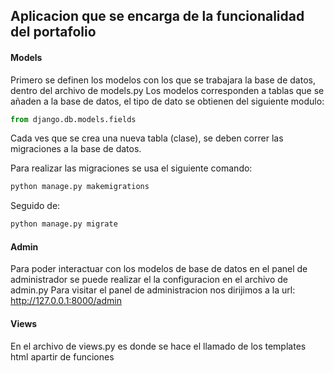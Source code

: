## Aplicacion que se encarga de la funcionalidad del portafolio

#### Models
Primero se definen los modelos con los que se trabajara la base de datos, dentro del archivo de models.py
Los modelos corresponden a tablas que se añaden a la base de datos, el tipo de dato se obtienen del siguiente modulo:

```python
from django.db.models.fields
```

Cada ves que se crea una nueva tabla (clase), se deben correr las migraciones a la base de datos.

Para realizar las migraciones se usa el siguiente comando:
```bash
python manage.py makemigrations
```
Seguido de:
```bash
python manage.py migrate
```

#### Admin
Para poder interactuar con los modelos de base de datos en el panel de administrador se puede realizar el la configuracion en el archivo de admin.py
Para visitar el panel de administracion nos dirijimos a la url: http://127.0.0.1:8000/admin

#### Views
En el archivo de views.py es donde se hace el llamado de los templates html apartir de funciones 